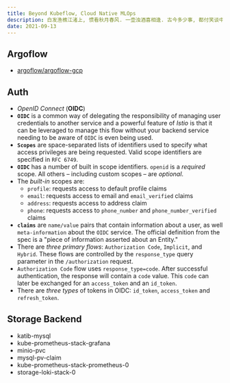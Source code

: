 ```yaml
---
title: Beyond Kubeflow, Cloud Native MLOps
description: 白发渔樵江渚上, 惯看秋月春风. 一壶浊酒喜相逢. 古今多少事, 都付笑谈中.
date: 2021-09-13
---
```


## Argoflow

* [argoflow/argoflow-gcp](https://github.com/argoflow/argoflow-gcp)

## Auth

* *OpenID Connect* (**OIDC**)
* **`OIDC`** is a common way of delegating the
  responsibility of managing user credentials
  to another service and a powerful feature of
  *Istio* is that it can be leveraged to manage
  this flow without your backend service needing
  to be aware of `OIDC` is even being used.
* **`Scopes`** are space-separated lists of
  identifiers used to specify what access
  privileges are being requested.
  Valid scope identifiers are specified in `RFC 6749`.
* **`OIDC`** has a number of built in scope identifiers.
  `openid` is a *required* scope. All others –
  including custom scopes – are *optional*.
* The *built-in* scopes are:
  - `profile`: requests access to default profile claims
  - `email`: requests access to email
    and `email_verified` claims
  - `address`: requests access to address claim
  - `phone`: requests access to `phone_number` and
    `phone_number_verified` claims
* **`claims`** are `name/value` pairs that contain
  information about a user, as well `meta-information`
  about the `OIDC` service. The official definition
  from the spec is a
  "piece of information asserted about an Entity."
* There are *three primary flows*: `Authorization Code`,
  `Implicit`, and `Hybrid`. These flows are controlled
  by the `response_type` query parameter in the
  `/authorization` request.
* `Authorization Code` flow uses `response_type=code`.
  After successful authentication, the response will
  contain a `code` value. This `code` can later be
  exchanged for an `access_token` and an `id_token`.
* There are *three types* of tokens in OIDC:
  `id_token`, `access_token` and `refresh_token`.
## Storage Backend

* katib-mysql
* kube-prometheus-stack-grafana
* minio-pvc
* mysql-pv-claim
* kube-prometheus-stack-prometheus-0
* storage-loki-stack-0
